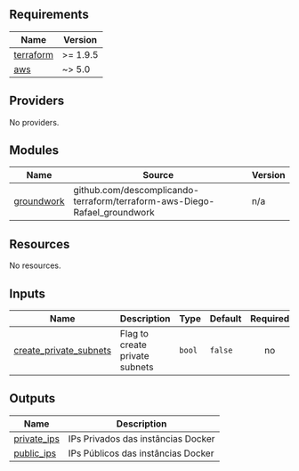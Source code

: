 ## Requirements

| Name | Version |
|------|---------|
| <a name="requirement_terraform"></a> [terraform](#requirement\_terraform) | >= 1.9.5 |
| <a name="requirement_aws"></a> [aws](#requirement\_aws) | ~> 5.0 |

## Providers

No providers.

## Modules

| Name | Source | Version |
|------|--------|---------|
| <a name="module_groundwork"></a> [groundwork](#module\_groundwork) | github.com/descomplicando-terraform/terraform-aws-Diego-Rafael_groundwork | n/a |

## Resources

No resources.

## Inputs

| Name | Description | Type | Default | Required |
|------|-------------|------|---------|:--------:|
| <a name="input_create_private_subnets"></a> [create\_private\_subnets](#input\_create\_private\_subnets) | Flag to create private subnets | `bool` | `false` | no |

## Outputs

| Name | Description |
|------|-------------|
| <a name="output_private_ips"></a> [private\_ips](#output\_private\_ips) | IPs Privados das instâncias Docker |
| <a name="output_public_ips"></a> [public\_ips](#output\_public\_ips) | IPs Públicos das instâncias Docker |
